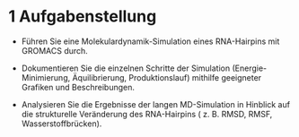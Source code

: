 # 1 Aufgabenstellung

- Führen Sie eine Molekulardynamik-Simulation eines RNA-Hairpins mit GROMACS durch.

- Dokumentieren Sie die einzelnen Schritte der Simulation (Energie-Minimierung, Äquilibrierung, Produktionslauf) mithilfe
geeigneter Grafiken und Beschreibungen.

- Analysieren Sie die Ergebnisse der langen MD-Simulation in Hinblick auf die strukturelle Veränderung des RNA-Hairpins (
z. B. RMSD, RMSF, Wasserstoffbrücken).